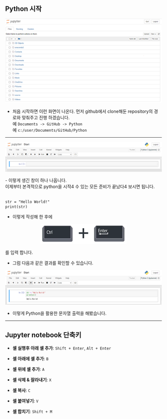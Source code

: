 ## **Python 시작**

<p align="center">
  <img src="./Image/jupyterEditor_1.png" alt="jupyterEditor_1">
</p>

- 처음 시작하면 이런 화면이 나온다. 먼저 github에서 clone해둔 repository의 경로와 맞춰주고 진행 하겠습니다. <br>예 `Documents -> GitHub -> Python`<br>예 `c:/user/Documents/GitHub/Python`

---
<p align="center">
  <img src="./Image/jupyterEditor_2.png" alt="jupyterEditor_2">
</p>
- 이렇게 생긴 창이 하나 나옵니다.<br>이제부터 본격적으로 python을 시작4 수 있는 모든 준비가 끝났다4 보시면 됩니다. <br><br>

```
str = "Hello World!"
print(str)
```
- 이렇게 작성해 한 후에
<p align="center">
  <img src="./Image/jupyterEditor_99.png" alt="jupyterEditor_99">
</p>를 입력 합니다.


- 그럼 다음과 같은 결과를 확인할 수 있습니다.

<p align="center">
  <img src="./Image/jupyterEditor_3.png" alt="jupyterEditor_3">
</p>

- 이렇게 Python을 활용한 문자열 출력을 해봤습니다.

---

## **Jupyter notebook 단축키**
- **셀 실행후 아래 셀 추가**: `Shift + Enter`, `Alt + Enter`

- **셀 아래에 셀 추가**: `B`
- **셀 위에 셀 추가**: `A`

- **셀 삭제 & 잘라내기**: `X`
- **셀 복사**: `C`
- **셀 붙여넣기**: `V`

- **셀 합치기**: `Shift + M`
